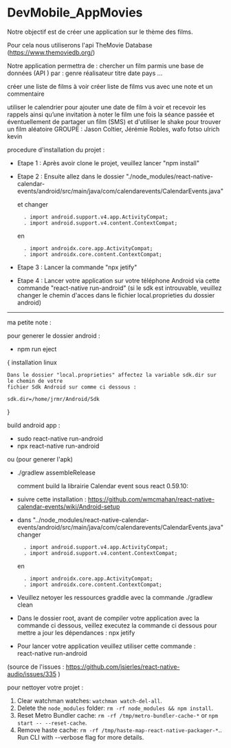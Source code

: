 # DevMobile_AppMovies

Notre objectif est de créer une application sur le thème des films.

Pour cela nous utiliserons l'api TheMovie Database (https://www.themoviedb.org/)


Notre application permettra de :
 chercher un film parmis une base de données (API ) par :
genre
réalisateur
titre
date
pays
...



créer une liste de films à voir
créer liste de films vus avec une note et un commentaire

utiliser le calendrier pour ajouter une date de film à voir et recevoir les rappels ainsi qu’une invitation à noter le film une fois la séance passée
et éventuellement de partager un film (SMS) et d'utiliser le shake pour trouver un film aléatoire
GROUPE : Jason Coltier, Jérémie Robles, wafo fotso ulrich kevin






procedure d'installation du projet :

- Etape 1 : Après avoir clone le projet, veuillez lancer "npm install"

- Etape 2 : Ensuite allez dans le dossier "./node_modules/react-native-calendar-events/android/src/main/java/com/calendarevents/CalendarEvents.java"

	et changer 

		. import android.support.v4.app.ActivityCompat;
		. import android.support.v4.content.ContextCompat;
	en
 
		. import androidx.core.app.ActivityCompat;
		. import androidx.core.content.ContextCompat;

- Etape 3 : Lancer la commande "npx jetify"

- Etape 4 : Lancer votre application sur votre téléphone Android via cette commande "react-native run-android"
(si le sdk est introuvable, veuillez changer le chemin d'acces dans le fichier local.proprieties du dossier android)









-----------------------------------------------------------------------------------------------------------

ma petite note :

pour generer le dossier android :
- npm run eject


{
	installation linux 

	Dans le dossier "local.proprieties" affectez la variable sdk.dir sur le chemin de votre
	fichier Sdk Android sur comme ci dessous :
	
	sdk.dir=/home/jrmr/Android/Sdk
}

build android app :
- sudo react-native run-android
- npx react-native run-android

ou (pour generer l'apk) 

- ./gradlew assembleRelease


	comment build la librairie Calendar event sous react 0.59.10:

- suivre cette installation :
	https://github.com/wmcmahan/react-native-calendar-events/wiki/Android-setup

- dans "../node_modules/react-native-calendar-events/android/src/main/java/com/calendarevents/CalendarEvents.java"
	changer 

		. import android.support.v4.app.ActivityCompat;
		. import android.support.v4.content.ContextCompat;
	en
 
		. import androidx.core.app.ActivityCompat;
		. import androidx.core.content.ContextCompat;

- Veuillez netoyer les ressources graddle avec la commande
	./gradlew clean

- Dans le dossier root, avant de compiler votre application avec la commande ci dessous, veillez
  executez la commande ci dessous pour mettre a jour les dépendances :
	npx jetify

- Pour lancer votre application veuillez utiliser cette commande :  
	react-native run-android

(source de l'issues : https://github.com/jsierles/react-native-audio/issues/335 )


pour nettoyer votre projet :

  1. Clear watchman watches: `watchman watch-del-all`.
  2. Delete the `node_modules` folder: `rm -rf node_modules && npm install`.
  3. Reset Metro Bundler cache: `rm -rf /tmp/metro-bundler-cache-*` or `npm start -- --reset-cache`.
  4. Remove haste cache: `rm -rf /tmp/haste-map-react-native-packager-*`.. Run CLI with --verbose flag for more details.
